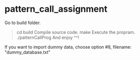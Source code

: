 # pattern_call_assignment
Go to build folder.
   > cd build
Compile source code.
   > make
Execute the propram.
   > ./patternCallProg
And enjoy ^^!

If you want to import dummy data, choose option #8, filename: "dummy_database.txt"
